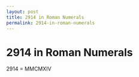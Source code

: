```yaml
---
layout: post
title: 2914 in Roman Numerals
permalink: 2914-in-roman-numerals
---
```


# 2914 in Roman Numerals

2914 = MMCMXIV
